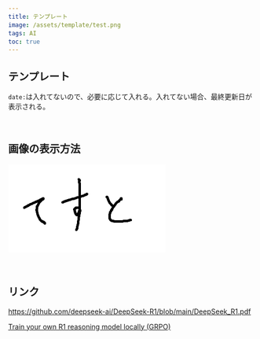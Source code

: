 ```yaml
---
title: テンプレート
image: /assets/template/test.png
tags: AI
toc: true
---
```


## テンプレート

`date:`は入れてないので、必要に応じて入れる。入れてない場合、最終更新日が表示される。

<br>

## 画像の表示方法

![image](/assets/template/test.png)

<br>

## リンク

<https://github.com/deepseek-ai/DeepSeek-R1/blob/main/DeepSeek_R1.pdf>

[Train your own R1 reasoning model locally (GRPO)](https://unsloth.ai/blog/r1-reasoning)
